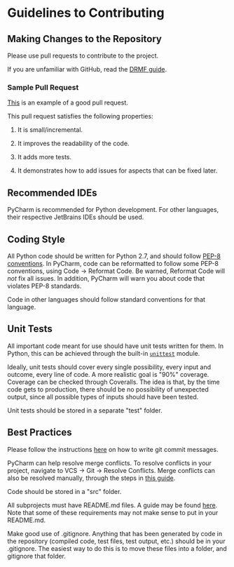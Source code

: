 # Guidelines to Contributing

## Making Changes to the Repository
Please use pull requests to contribute to the project. 

If you are unfamiliar with GitHub, read the [DRMF guide](http://drmf.wmflabs.org/wiki/GitHub).

### Sample Pull Request
[This](https://github.com/DRMF/DRMF-Seeding-Project/pull/19) is an example of a good pull request.

This pull request satisfies the following properties:

1. It is small/incremental.

2. It improves the readability of the code.

3. It adds more tests.

4. It demonstrates how to add issues for aspects that can be fixed later.

## Recommended IDEs
PyCharm is recommended for Python development. For other languages, their respective JetBrains IDEs should be used. 

## Coding Style

All Python code should be written for Python 2.7, and should follow [PEP-8 conventions](https://www.python.org/dev/peps/pep-0008/). In PyCharm, code can be reformatted to follow some PEP-8 conventions, using Code -> Reformat Code. Be warned, Reformat Code will *not* fix all issues. In addition, PyCharm will warn you about code that violates PEP-8 standards. 

Code in other languages should follow standard conventions for that language. 

## Unit Tests

All important code meant for use should have unit tests written for them. In Python, this can be achieved through the built-in [```unittest```](https://docs.python.org/2.7/library/unittest.html) module.

Ideally, unit tests should cover every single possibility, every input and outcome, every line of code. A more realistic goal is "90%" coverage. Coverage can be checked through Coveralls. The idea is that, by the time code gets to production, there should be no possibility of unexpected output, since all possible types of inputs should have been tested. 

Unit tests should be stored in a separate "test" folder. 

## Best Practices

Please follow the instructions [here](http://chris.beams.io/posts/git-commit/) on how to write git commit messages. 

PyCharm can help resolve merge conflicts. To resolve conflicts in your project, navigate to VCS -> Git -> Resolve Conflicts. Merge conflicts can also be resolved manually, through the steps in [this guide](https://confluence.atlassian.com/bitbucket/resolve-merge-conflicts-704414003.html).

Code should be stored in a "src" folder. 

All subprojects must have README.md files. A guide may be found [here](https://gist.github.com/PurpleBooth/109311bb0361f32d87a2). Note that some of these requirements may not make sense to put in your README.md.

Make good use of .gitignore. Anything that has been generated by code in the repository (compiled code, test files, test output, etc.) should be in your .gitignore. The easiest way to do this is to move these files into a folder, and gitignore that folder. 

